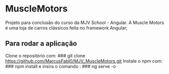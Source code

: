 # MuscleMotors

Projeto para conclusão do curso da MJV School - Angular.
A Muscle Motors é uma loja de carros clássicos feita no framework Angular;

## Para rodar a aplicação
Clone o repositório com: ### git clone https://github.com/MarcusFabI0/MJV_MuscleMotors.git
Instale o npm com: ### npm install 
e insira o comando : ### ng serve -o
